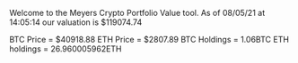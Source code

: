 Welcome to the Meyers Crypto Portfolio Value tool. 
As of 08/05/21 at 14:05:14 our valuation is $119074.74 

BTC Price = $40918.88
 ETH Price = $2807.89
BTC Holdings = 1.06BTC
 ETH holdings = 26.960005962ETH 
